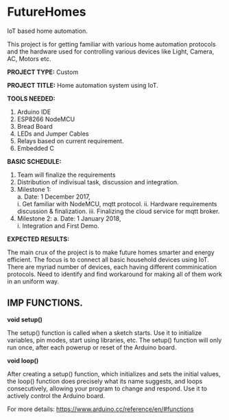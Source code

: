 # FutureHomes
IoT based home automation.

This project is for getting familiar with various home automation protocols and the hardware used for controlling various devices like Light, Camera, AC, Motors etc.

**PROJECT   TYPE:** Custom

**PROJECT   TITLE:** Home automation system using IoT. 

**TOOLS NEEDED:**

1. Arduino IDE
2. ESP8266 NodeMCU
3. Bread Board
4. LEDs and Jumper Cables
5. Relays based on current requirement.
5. Embedded C

**BASIC SCHEDULE:**

1. Team will finalize the requirements
2. Distribution of indivisual task, discussion and integration.
3. Milestone 1:  
    a. Date:  1 December 2017,   
       i. Get familiar with NodeMCU, mqtt protocol.
       ii. Hardware requirements discussion & finalization.
       iii. Finalizing the cloud service for mqtt broker.
4. Milestone 2:
    a. Date:  1 January 2018,   
       i. Integration and First Demo.

**EXPECTED  RESULTS:**

The main crux of the project is to make future homes smarter and energy efficient. The focus is to connect all basic household devices using IoT.
There are myriad number of devices, each having different comminication protocols. Need to identify and find workaround for making all of them work in an uniform way.


## IMP FUNCTIONS.

**void setup()**

The setup() function is called when a sketch starts. Use it to initialize variables, pin modes, start using libraries, etc. The setup() function will only run once, after each powerup or reset of the Arduino board.

**void loop()**

After creating a setup() function, which initializes and sets the initial values, the loop() function does precisely what its name suggests, and loops consecutively, allowing your program to change and respond. Use it to actively control the Arduino board.

For more details: https://www.arduino.cc/reference/en/#functions
